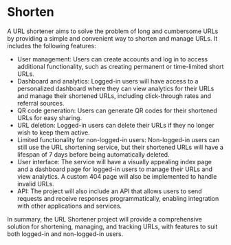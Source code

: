 # Shorten

A URL shortener aims to solve the problem of long and cumbersome URLs by providing a simple and convenient way to shorten and manage URLs.
It includes the following features:

- User management: Users can create accounts and log in to access additional functionality, such as creating permanent or time-limited short URLs.
- Dashboard and analytics: Logged-in users will have access to a personalized dashboard where they can view analytics for their URLs and manage their shortened URLs, including click-through rates and referral sources.
- QR code generation: Users can generate QR codes for their shortened URLs for easy sharing.
- URL deletion: Logged-in users can delete their URLs if they no longer wish to keep them active.
- Limited functionality for non-logged-in users: Non-logged-in users can still use the URL shortening service, but their shortened URLs will have a lifespan of 7 days before being automatically deleted.
- User interface: The service will have a visually appealing index page and a dashboard page for logged-in users to manage their URLs and view analytics. A custom 404 page will also be implemented to handle invalid URLs.
- API: The project will also include an API that allows users to send requests and receive responses programmatically, enabling integration with other applications and services.

In summary, the URL Shortener project will provide a comprehensive solution for shortening, managing, and tracking URLs, with features to suit both logged-in and non-logged-in users.
